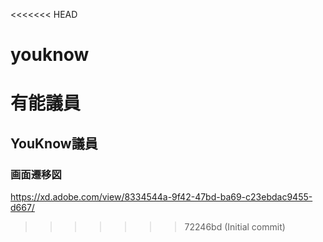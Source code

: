 <<<<<<< HEAD
# youknow
有能議員
=======
## YouKnow議員
### 画面遷移図
https://xd.adobe.com/view/8334544a-9f42-47bd-ba69-c23ebdac9455-d667/

>>>>>>> 72246bd (Initial commit)
